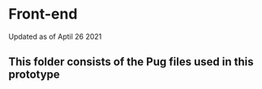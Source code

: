 # Front-end

Updated as of Aptil 26 2021 

## This folder consists of the Pug files used in this prototype
